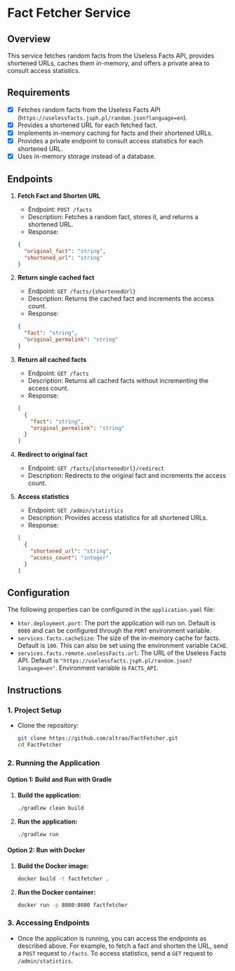 # Fact Fetcher Service

## Overview

This service fetches random facts from the Useless Facts API, provides shortened URLs, caches them in-memory, and offers a private area to consult access statistics.

## Requirements

- [x] Fetches random facts from the Useless Facts API (`https://uselessfacts.jsph.pl/random.json?language=en`).
- [x] Provides a shortened URL for each fetched fact.
- [x] Implements in-memory caching for facts and their shortened URLs.
- [x] Provides a private endpoint to consult access statistics for each shortened URL.
- [x] Uses in-memory storage instead of a database.

## Endpoints

1. **Fetch Fact and Shorten URL**
    - Endpoint: `POST /facts`
    - Description: Fetches a random fact, stores it, and returns a shortened URL.
    - Response:
   ```json
   {
     "original_fact": "string",
     "shortened_url": "string"
   }
   ```

2. **Return single cached fact**
    - Endpoint: `GET /facts/{shortenedUrl}`
    - Description: Returns the cached fact and increments the access count.
    - Response:
   ```json
   {
     "fact": "string",
     "original_permalink": "string"
   }
   ```

3. **Return all cached facts**
    - Endpoint: `GET /facts`
    - Description: Returns all cached facts without incrementing the access count.
    - Response:
   ```json
   [
     {
       "fact": "string",
       "original_permalink": "string"
     }
   ]
   ```

4. **Redirect to original fact**
    - Endpoint: `GET /facts/{shortenedUrl}/redirect`
    - Description: Redirects to the original fact and increments the access count.

5. **Access statistics**
    - Endpoint: `GET /admin/statistics`
    - Description: Provides access statistics for all shortened URLs.
    - Response:
   ```json
   [
     {
       "shortened_url": "string",
       "access_count": "integer"
     }
   ]
   ```

## Configuration

The following properties can be configured in the `application.yaml` file:

- `ktor.deployment.port`: The port the application will run on. Default is `8080` and can be configured through the `PORT` environment variable.
- `services.facts.cacheSize`: The size of the in-memory cache for facts. Default is `100`. This can also be set using the environment variable `CACHE`.
- `services.facts.remote.uselessFacts.url`: The URL of the Useless Facts API. Default is `"https://uselessfacts.jsph.pl/random.json?language=en"`. Environment variable is `FACTS_API`.

## Instructions

### 1. Project Setup

- Clone the repository:
  ```bash
  git clone https://github.com/altrao/FactFetcher.git
  cd FactFetcher
  ```

### 2. Running the Application

#### Option 1: Build and Run with Gradle

1. **Build the application:**
   ```bash
   ./gradlew clean build
   ```

2. **Run the application:**
   ```bash
   ./gradlew run
   ```

#### Option 2: Run with Docker

1. **Build the Docker image:**
   ```bash
   docker build -t factfetcher .
   ```

2. **Run the Docker container:**
   ```bash
   docker run -p 8080:8080 factfetcher
   ```

### 3. Accessing Endpoints

- Once the application is running, you can access the endpoints as described above. For example, to fetch a fact and shorten the URL, send a `POST` request to `/facts`. To access statistics, send a `GET` request to `/admin/statistics`.
